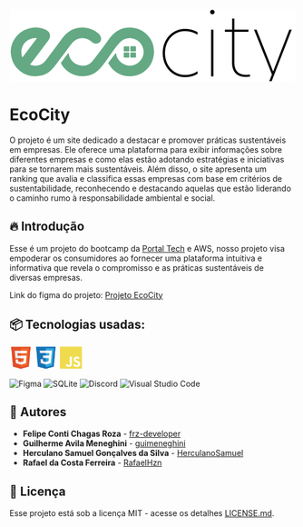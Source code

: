 ![Logo do projeto](/assets/img/logo_ecocity.png)

# EcoCity
O projeto é um site dedicado a destacar e promover práticas sustentáveis em empresas. Ele oferece uma plataforma para exibir informações sobre diferentes empresas e como elas estão adotando estratégias e iniciativas para se tornarem mais sustentáveis. Além disso, o site apresenta um ranking que avalia e classifica essas empresas com base em critérios de sustentabilidade, reconhecendo e destacando aquelas que estão liderando o caminho rumo à responsabilidade ambiental e social.


## 🔥 Introdução
Esse é um projeto do bootcamp da [Portal Tech](https://portaltechs.com/) e AWS, nosso projeto visa empoderar os consumidores ao fornecer uma plataforma intuitiva e informativa que revela o compromisso e as práticas sustentáveis de diversas empresas.

Link do figma do projeto: [Projeto EcoCity](https://www.figma.com/file/iqxIRNkSxi2tAtXDBScFi0/Proz----grupo-2?type=design&node-id=22%3A59&mode=design&t=0NBdaxOS1YvbzNEM-1)


## 📦 Tecnologias usadas:
<div>
  <img align="center" alt="HTML" height="40" width="40" src="https://raw.githubusercontent.com/devicons/devicon/master/icons/html5/html5-original.svg" />
  <img align="center" alt="CSS" height="40" width="40" src="https://raw.githubusercontent.com/devicons/devicon/master/icons/css3/css3-original.svg" />
  <img align="center" alt="Js" height="40" width="40" src="https://raw.githubusercontent.com/devicons/devicon/master/icons/javascript/javascript-plain.svg" />
</div><br>
<div>
  <img alt="Figma" src="https://img.shields.io/badge/figma-%23F24E1E.svg?style=for-the-badge&logo=figma&logoColor=white"/>
  <img alt="SQLite" src ="https://img.shields.io/badge/sqlite-%2307405e.svg?style=for-the-badge&logo=sqlite&logoColor=white"/>
  <img alt="Discord" src="https://img.shields.io/badge/%3CServer%3E-%237289DA.svg?style=for-the-badge&logo=discord&logoColor=white"/>
  <img alt="Visual Studio Code" src="https://img.shields.io/badge/VisualStudioCode-0078d7.svg?style=for-the-badge&logo=visual-studio-code&logoColor=white"/>
</div>


## 👷 Autores
- **Felipe Conti Chagas Roza** - [frz-developer](https://github.com/frz-developer)
- **Guilherme Avila Meneghini** - [guimeneghini](https://github.com/guimeneghini)
- **Herculano Samuel Gonçalves da Silva** - [HerculanoSamuel](https://github.com/HerculanoSamuel)
- **Rafael da Costa Ferreira** - [RafaelHzn](https://github.com/RafaelHzn)

## 📄 Licença
Esse projeto está sob a licença MIT - acesse os detalhes [LICENSE.md](https://github.com/Proz-Tech/EcoCity/blob/main/LICENSE).